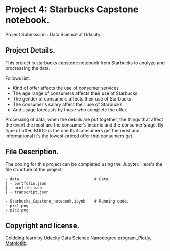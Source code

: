 # Project 4: Starbucks Capstone notebook.

Project Submission : Data Science at Udacity.

## Project Details.
This project is starbucks capstone notebook from Starbucks to analyze and procressing the data.

Follows list:
* Kind of offer affects the use of consumer services
* The age range of consumers affects their use of Starbucks
* The gender of consumers affects their use of Starbucks
* The consumer's salary affect their use of Starbucks
* And usage forecasts by those who complete the offer.

Processing of data, when the details are put together, the things that affect the event the most are the consumer's income and the consumer's age. By type of offer, BOGO is the one that consumers get the most and informational It's the lowest-priced offer that consumers get. 

## File Description.
The coding for this project can be completed using the Jupyter. Here's the file structure of the project:
```
- data                                 # Data.
| - portfolio.json                    
| - profile.json 
| - transcript.json

- Starbucks_Capstone_notebook.ipynb    # Running code.
- pic1.png
- pic2.png
```


## Copyright and license.
Coldding learn by [Udacity](https://www.udacity.com/) Data Science Nanodegree program.,[Plotly](https://plotly.com/), [Matplotlib](https://matplotlib.org/stable/gallery/index.html).

